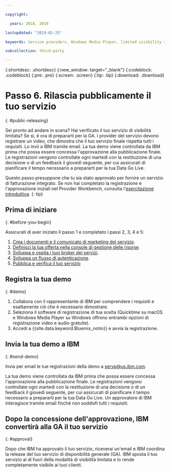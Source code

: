 ```yaml
---

copyright:

  years: 2018, 2019 

lastupdated: "2019-02-25"

keywords: Service providers, Windows Media Player, limited visibility service, record demo

subcollection: third-party

---
```


{:shortdesc: .shortdesc}
{:new_window: target="_blank"}
{:codeblock: .codeblock}
{:pre: .pre}
{:screen: .screen}
{:tip: .tip}
{:download: .download}

# Passo 6. Rilascia pubblicamente il tuo servizio
{: #public-releasing}

Sei pronto ad andare in scena? Hai verificato il tuo servizio di visibilità limitata? Se sì, è ora di prepararti per la GA. I provider del servizio devono registrare un video, che dimostra che il tuo servizio finale rispetta tutti i requisiti. Lo invii a IBM tramite email. La tua demo viene controllata da IBM prima che possa essere concessa l'approvazione alla pubblicazione finale. Le registrazioni vengono controllate ogni martedì con la restituzione di una decisione o di un feedback il giovedì seguente, per cui assicurati di pianificare il tempo necessario a prepararti per la tua Data Go Live.

Questo passo presuppone che tu sia stato approvato per fornire un servizio di fatturazione integrato. Se non hai completato la registrazione e l'approvazione iniziali nel Provider Workbench, consulta l'[esercitazione introduttiva](/docs/third-party?topic=third-party-get-started#get-started).
{: tip}

## Prima di iniziare
{: #before-you-begin}

Assicurati di aver iniziato il passo 1 e completato i passi 2, 3, 4 e 5:
1. [Crea i documenti e il comunicato di marketing del servizio](/docs/third-party?topic=third-party-content-tasks#content-tasks).
2. [Definisci la tua offerta nella console di gestione delle risorse](/docs/third-party?topic=third-party-step2-define#step2-define).
3. [Sviluppa e ospita i tuoi broker dei servizi](/docs/third-party?topic=third-party-step3-osb#step3-osb).
4. [Sviluppa un flusso di autenticazione](/docs/third-party?topic=third-party-step4-iam#step4-iam).
5. [Pubblica e verifica il tuo servizio](/docs/third-party?topic=third-party-step5-pubtest#step5-pubtest)


## Registra la tua demo
{: #demo}

1. Collabora con il rappresentante di IBM per comprendere i requisiti e esattamente ciò che è necessario dimostrare.
2. Seleziona il software di registrazione di tua scelta (Quicktime su macOS e Windows Media Player su Windows offrono entrambi opzioni di registrazione video e audio gratuite).
3. Accedi a {{site.data.keyword.Bluemix_notm}} e avvia la registrazione.

## Invia la tua demo a IBM
{: #send-demo}

Invia per email le tue registrazioni della demo a servp@us.ibm.com.

La tua demo viene controllata da IBM prima che possa essere concessa l'approvazione alla pubblicazione finale. Le registrazioni vengono controllate ogni martedì con la restituzione di una decisione o di un feedback il giovedì seguente, per cui assicurati di pianificare il tempo necessario a prepararti per la tua Data Go Live. Un approvatore di IBM interagisce tramite email finché non soddisfi tutti i requisiti.

## Dopo la concessione dell'approvazione, IBM convertirà alla GA il tuo servizio
{: #approval}

Dopo che IBM ha approvato il tuo servizio, riceverai un'email e IBM coordina la release del tuo servizio di disponibilità generale (GA). IBM sposta il tuo servizio al di fuori della modalità di visibilità limitata e lo rende completamente visibile ai tuoi clienti.

